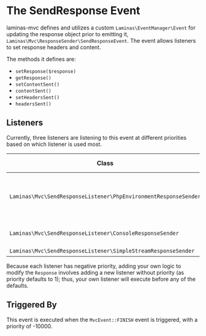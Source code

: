 # The SendResponse Event

laminas-mvc defines and utilizes a custom `Laminas\EventManager\Event` for updating
the response object prior to emitting it, `Laminas\Mvc\ResponseSender\SendResponseEvent`.
The event allows listeners to set response headers and content.

The methods it defines are:

- `setResponse($response)`
- `getResponse()`
- `setContentSent()`
- `contentSent()`
- `setHeadersSent()`
- `headersSent()`

## Listeners

Currently, three listeners are listening to this event at different priorities based on which
listener is used most.

Class                                                        | Priority | Method Called | Description
------------------------------------------------------------ | -------: | ------------- | -----------
`Laminas\Mvc\SendResponseListener\PhpEnvironmentResponseSender` | -1000    | `__invoke`    | This is used in HTTP contexts (this is the most often used).
`Laminas\Mvc\SendResponseListener\ConsoleResponseSender`        | -2000    | `__invoke`    | This is used in console contexts.
`Laminas\Mvc\SendResponseListener\SimpleStreamResponseSender`   | -3000    | `__invoke`    | 

Because each listener has negative priority, adding your own logic to modify the
`Response` involves adding a new listener without priority (as priority defaults
to 1); thus, your own listener will execute before any of the defaults.

## Triggered By

This event is executed when the `MvcEvent::FINISH` event is triggered, with a priority of -10000.
